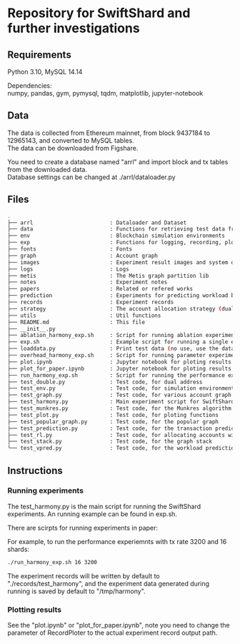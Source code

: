# Repository for SwiftShard and further investigations

## Requirements

Python 3.10, MySQL 14.14  

Dependencies:  
numpy, pandas, gym, pymysql, tqdm, matplotlib, jupyter-notebook

## Data

The data is collected from Ethereum mainnet, from block 9437184 to 12965143, and converted to MySQL tables.  
The data can be downloaded from Figshare.  

You need to create a database named "arrl" and import block and tx tables from the downloaded data.  
Database settings can be changed at ./arrl/dataloader.py  

## Files

```bash
.
├── arrl                        : Dataloader and Dataset
├── data                        : Functions for retrieving test data from Ethereum (no use, use the database now)
├── env                         : Blockchain simulation environments
├── exp                         : Functions for logging, recording, ploting
├── fonts                       : Fonts
├── graph                       : Account graph
├── images                      : Experiment result images and system design drawings
├── logs                        : Logs
├── metis                       : The Metis graph partition lib
├── notes                       : Experiment notes
├── papers                      : Related or refered works
├── prediction                  : Experiments for predicting workload by ML
├── records                     : Experiment records
├── strategy                    : The account allocation strategy (dual address)
├── utils                       : Util functions
├── README.md                   : This file 
├── __init__.py
├── ablation_harmony_exp.sh     : Script for running ablation experiments
├── exp.sh                      : Example script for running a single experiment
├── loaddata.py                 : Print test data (no use, use the database now)
├── overhead_harmony_exp.sh     : Script for running parameter experiments
├── plot.ipynb                  : Jupyter notebook for ploting results
├── plot_for_paper.ipynb        : Jupyter notebook for ploting results
├── run_harmony_exp.sh          : Script for running the performance experiments
├── test_double.py              : Test code, for dual address
├── test_env.py                 : Test code, for simulation environments
├── test_graph.py               : Test code, for various account graph
├── test_harmony.py             : Main experiment script for SwiftShard using harmony simulator
├── test_munkres.py             : Test code, for the Munkres algorithm
├── test_plot.py                : Test code, for ploting functions
├── test_popular_graph.py       : Test code, for the popular graph
├── test_prediction.py          : Test code, for the transaction prediction with ML
├── test_rl.py                  : Test code, for allocating accounts with RL
├── test_stack.py               : Test code, for the graph stack
└── test_vpred.py               : Test code, for the workload prediction with ML
```

## Instructions

### Running experiments

The test_harmony.py is the main script for running the SwiftShard experiments.
An running example can be found in exp.sh.

There are scirpts for running experiments in paper:

For example, to run the performance experiemnts with tx rate 3200 and 16 shards:

```bash
./run_harmony_exp.sh 16 3200
```

The experiment records will be written by default to "./records/test_harmony", and the experiment data generated during running is saved by default to "/tmp/harmony".

### Plotting results

See the "plot.ipynb" or "plot_for_paper.ipynb", note you need to change the parameter of RecordPloter to the actual experiment record output path.
